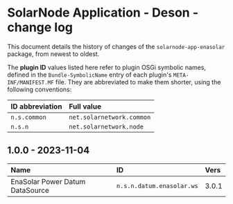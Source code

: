 # SolarNode Application - Deson - change log

This document details the history of changes of the `solarnode-app-enasolar` package, from
newest to oldest.

The **plugin ID** values listed here refer to plugin OSGi symbolic names, defined in the
`Bundle-SymbolicName` entry of each plugin's `META-INF/MANIFEST.MF` file. They are abbreviated to
make them shorter, using the following conventions:

| ID abbreviation | Full value                |
|:----------------|:--------------------------|
| `n.s.common`    | `net.solarnetwork.common` |
| `n.s.n`         | `net.solarnetwork.node`   |

## 1.0.0 - 2023-11-04

| Name                            | ID                        | Vers  |
|:--------------------------------|:--------------------------|:------|
| EnaSolar Power Datum DataSource | `n.s.n.datum.enasolar.ws` | 3.0.1 |
